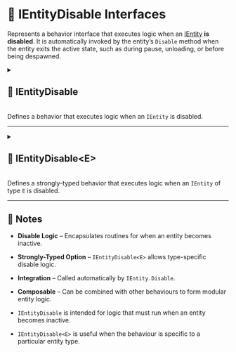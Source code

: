 # 🧩️ IEntityDisable Interfaces

Represents a behavior interface that executes logic when an [IEntity](../Entities/IEntity.md) **is disabled**. It is
automatically invoked by the entity’s `Disable` method when the entity exits the active state, such as during pause,
unloading, or before being despawned.

<details>
  <summary>
    <h2 id="entity-disable"> 🧩 IEntityDisable</h2>
    <br>Defines a behavior that executes logic when an <code>IEntity</code> is disabled.
  </summary>

<br>

```csharp
public interface IEntityDisable : IEntityBehaviour
```

- **Inheritance:** implements [IEntityBehaviour](IEntityBehaviour.md)

---

### 🏹 Methods

#### `Disable(IEntity)`

```csharp
public void Disable(IEntity entity);
```

- **Description:** Called when the entity is disabled.
- **Parameter:** `entity` – The entity being disabled.
- **Remarks:** Automatically called by `IEntity.Disable` when the entity exits the active state.

---

### 🗂 Example of Usage

Disable a `Renderer` component

```csharp
public class DisableRendererBehaviour : IEntityDisable
{
    public void Disable(IEntity entity)
    {
        var renderer = entity.GetValue<Renderer>("Renderer");
        renderer.enabled = false;
    }
}
```

> Note: `GetValue<T>` assumes the entity has a `Renderer` component already set.

</details>

---

<details>
  <summary>
    <h2 id="entity-disable-t"> 🧩 IEntityDisable&lt;E&gt;</h2>
    <br>Defines a strongly-typed behavior that executes logic when an <code>IEntity</code> of type <code>E</code> is disabled.
  </summary>

<br>

```
public interface IEntityDisable<in E> : IEntityDisable where E : IEntity
```

- **Description:** Provides a strongly-typed version of `IEntityDisable` for handling disable logic for a specific
  `IEntity` type.
- **Type Parameter:** `E` – The concrete entity type this behavior is associated with.
- **Inherits:** [IEntityDisable](#entity-disable)
- **Remarks:** Automatically invoked by `IEntity.Disable` when the behavior is registered on an entity of type `E`.

---

## 🏹 Methods

#### `Disable(E)`

```csharp
public void Disable(E entity);
```

- **Description:** Called when the typed entity is disabled.
- **Parameter:** `entity` – The entity instance of type `E`.
- **Remarks:** Implements the base `IEntityDisable.Disable(IEntity)` explicitly by casting the `IEntity` to type `E`.

---

### 🗂 Example of Usage

Disable a `Renderer` for a unit entity

```csharp
public class UnitEntity : Entity
{
}
```

```csharp
public class DisableRendererBehaviour : IEntityDisable<UnitEntity>
{
    public void Disable(UnitEntity entity)
    {
        var renderer = entity.GetValue<Renderer>("Renderer");
        renderer.enabled = false;
    }
}
```

> Note: Uses the strongly-typed `UnitEntity`, so no casting from `IEntity` is required.

</details>

---

## 📝 Notes

- **Disable Logic** – Encapsulates routines for when an entity becomes inactive.
- **Strongly-Typed Option** – `IEntityDisable<E>` allows type-specific disable logic.
- **Integration** – Called automatically by `IEntity.Disable`.
- **Composable** – Can be combined with other behaviours to form modular entity logic.

- `IEntityDisable` is intended for logic that must run when an entity becomes inactive.
- `IEntityDisable<E>` is useful when the behaviour is specific to a particular entity type.